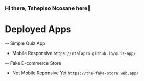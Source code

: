 ### Hi there, Tshepiso Ncosane here👋

# Deployed Apps

-- Simple Quiz App
  - Mobile Responsive
`https://ntalapro.github.io/quiz-app/`

-- Fake E-commerce Store
  - Not Mobile Reponsive Yet
`https://the-fake-store.web.app/`

<!--
**Ntalapro/Ntalapro** is a ✨ _special_ ✨ repository because its `README.md` (this file) appears on your GitHub profile.

Here are some ideas to get you started:

- 🔭 I’m currently working on ...
- 🌱 I’m currently learning ...
- 👯 I’m looking to collaborate on ...
- 🤔 I’m looking for help with ...
- 💬 Ask me about ...
- 📫 How to reach me: ...
- 😄 Pronouns: ...
- ⚡ Fun fact: ...
-->
